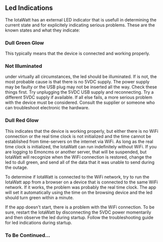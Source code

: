 ## Led Indications

The IotaWatt has an external LED indicator that is usefull in determining the current state and for explicitely indicating serious problems. These are the known states and what they indicate:

### Dull Green Glow

This typically means that the device is connected and working properly.

### Not Illuminated

under virtually all circumstances, the led should be illuminated.  If is not, the most probable cause is that there is no 5VDC supply.  The power supply may be faulty or the USB plug may not be inserted all the way.  Check these things first.
Try unplugging the 5VDC USB supply and reconnecting.  Try a different 5VDC supply if available.  If all else fails, a more serious problem with the device must be considered. Consult the supplier or someone who can troubleshoot electronic the hardware.

### Dull Red Glow

This indicates that the device is working properly, but either there is no WiFi connection or the real time clock is not initialized and the time cannot be established from time-servers on the internet via WiFi. As long as the real time clock is initialized, the IotaWatt can run indefinitely without WiFi.  If you are logging to Emoncms or another server, that will be suspended, but IotaWatt will recognize when the WiFi connection is restored, change the led to dull green, and send all of the data that it was unable to send during the outage.

To determine if IotaWatt is connected to the WiFi network, try to run the IotaWatt app from a browser on a device that is connected to the same WiFi network.  If it works, the problem was probably the real time clock. The app will set it automatically using the time on the browsing device and the led should turn green within a minute.

If the app doesn't start, there is a problem with the WiFi connection. To be sure, restart the IotaWatt by disconnecting the 5VDC power momentarily and then observe the led during startup.  Follow the troubleshooting guide for led indications during startup.

### To Be Continued...

